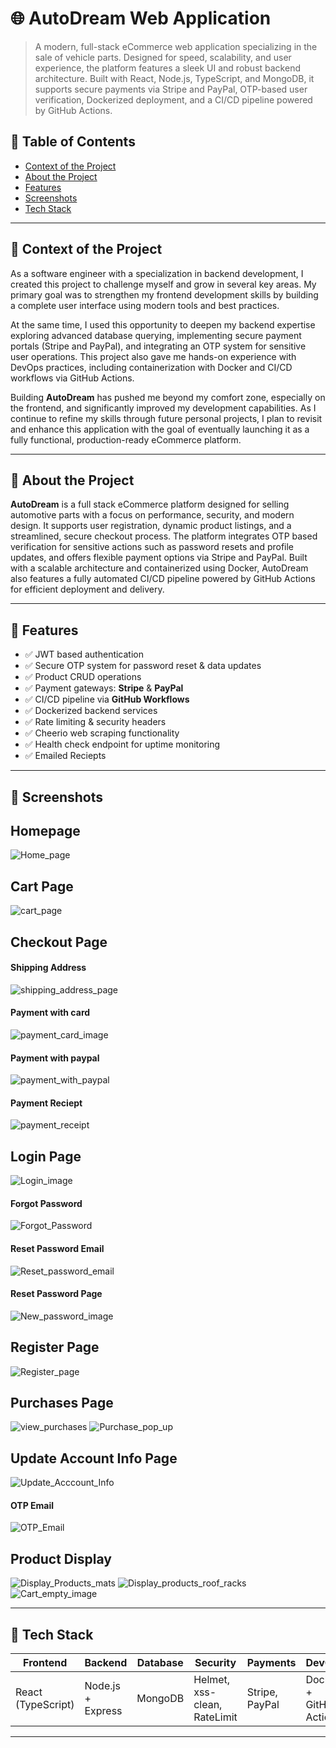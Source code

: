 # 🌐 AutoDream Web Application

> A modern, full-stack eCommerce web application specializing in the sale of vehicle parts. Designed for speed, scalability, and user experience, the platform features a sleek UI and robust backend architecture. Built with React, Node.js, TypeScript, and MongoDB, it supports secure payments via Stripe and PayPal, OTP-based user verification, Dockerized deployment, and a CI/CD pipeline powered by GitHub Actions.






## 📌 Table of Contents

- [Context of the Project](#context-of-the-project)
- [About the Project](#about-the-project)
- [Features](#features)
- [Screenshots](#screenshots)
- [Tech Stack](#tech-stack)

---

## 🧠 Context of the Project

As a software engineer with a specialization in backend development, I created this project to challenge myself and grow in several key areas. My primary goal was to strengthen my frontend development skills by building a complete user interface using modern tools and best practices.

At the same time, I used this opportunity to deepen my backend expertise exploring advanced database querying, implementing secure payment portals (Stripe and PayPal), and integrating an OTP system for sensitive user operations. This project also gave me hands-on experience with DevOps practices, including containerization with Docker and CI/CD workflows via GitHub Actions.

Building **AutoDream** has pushed me beyond my comfort zone, especially on the frontend, and significantly improved my development capabilities. As I continue to refine my skills through future personal projects, I plan to revisit and enhance this application with the goal of eventually launching it as a fully functional, production-ready eCommerce platform.

---

## 📖 About the Project

**AutoDream** is a full stack eCommerce platform designed for selling automotive parts with a focus on performance, security, and modern design. It supports user registration, dynamic product listings, and a streamlined, secure checkout process. The platform integrates OTP based verification for sensitive actions such as password resets and profile updates, and offers flexible payment options via Stripe and PayPal. Built with a scalable architecture and containerized using Docker, AutoDream also features a fully automated CI/CD pipeline powered by GitHub Actions for efficient deployment and delivery.

---

## 🚀 Features

- ✅ JWT based authentication
- ✅ Secure OTP system for password reset & data updates
- ✅ Product CRUD operations
- ✅ Payment gateways: **Stripe** & **PayPal**
- ✅ CI/CD pipeline via **GitHub Workflows**
- ✅ Dockerized backend services
- ✅ Rate limiting & security headers
- ✅ Cheerio web scraping functionality
- ✅ Health check endpoint for uptime monitoring
- ✅ Emailed Reciepts
  

---

## 📸 Screenshots

## Homepage
![Home_page](https://github.com/user-attachments/assets/5aec1097-8714-4512-af2a-744b3a775d77)

## Cart Page
![cart_page](https://github.com/user-attachments/assets/2307438d-68fb-4269-9898-a8f0fa572d18)

## Checkout Page
#### Shipping Address 
![shipping_address_page](https://github.com/user-attachments/assets/d4b8c84d-72d4-4a0b-95e2-a4478b30364e)
#### Payment with card
![payment_card_image](https://github.com/user-attachments/assets/58e8c659-e063-42ae-8ce8-c9c4b14b6ce3)
#### Payment with paypal
![payment_with_paypal](https://github.com/user-attachments/assets/5e132731-6a5b-4b42-a87c-7913f0c1b04d)
#### Payment Reciept
![payment_receipt](https://github.com/user-attachments/assets/1583b42c-7990-4a1b-920c-defc348a4571)

## Login Page
![Login_image](https://github.com/user-attachments/assets/cfb7e1d6-3ae4-4779-ba26-402e6fbb5201)
#### Forgot Password
![Forgot_Password](https://github.com/user-attachments/assets/dacd334b-4ed7-47f9-baad-6cd857eeb256)
#### Reset Password Email
![Reset_password_email](https://github.com/user-attachments/assets/5c7c67ab-8c12-4411-9b0a-c52035176915)
#### Reset Password Page
![New_password_image](https://github.com/user-attachments/assets/a9ff3c6b-80ac-4839-9101-657bd4636791)

## Register Page
![Register_page](https://github.com/user-attachments/assets/7d7506f7-36be-4acf-95c2-8a9decd667a9)

## Purchases Page
![view_purchases](https://github.com/user-attachments/assets/7c29aec1-2554-40df-8a7f-5ca20d9b9018)
![Purchase_pop_up](https://github.com/user-attachments/assets/207392a8-524c-4ded-b89f-96dac691eb53)

## Update Account Info Page
![Update_Acccount_Info](https://github.com/user-attachments/assets/77310754-d120-4fa1-b8c0-93936bdb4b08)
#### OTP Email 
![OTP_Email](https://github.com/user-attachments/assets/1e5e598e-720d-435b-a71c-76392c5c631b)

## Product Display 
![Display_Products_mats](https://github.com/user-attachments/assets/7f85670f-12fa-4021-b6ee-9fdc27dd0c60)
![Display_products_roof_racks](https://github.com/user-attachments/assets/5eb6b0cf-159c-4fd4-b874-96576b4f3946)
![Cart_empty_image](https://github.com/user-attachments/assets/21898f09-044c-4e18-9295-74ac30e17ab0)






---

## 🧰 Tech Stack

| Frontend           | Backend            | Database | Security                   | Payments        | DevOps              |
|--------------------|--------------------|----------|-----------------------------|------------------|---------------------|
| React (TypeScript) | Node.js + Express  | MongoDB  | Helmet, xss-clean, RateLimit | Stripe, PayPal   | Docker + GitHub Actions |

---
